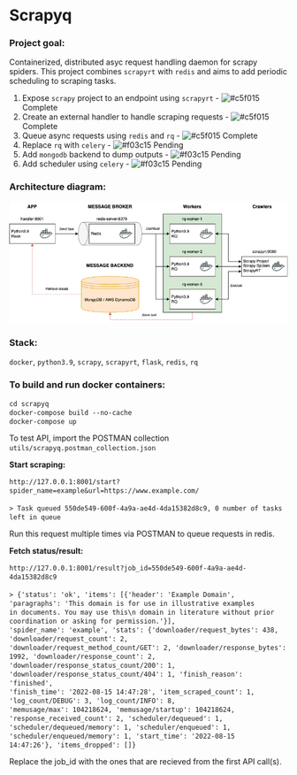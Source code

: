# Scrapyq

### Project goal:

Containerized, distributed asyc request handling daemon for scrapy spiders. This project combines `scrapyrt` with `redis` and aims to add periodic scheduling to scraping tasks.

1. Expose `scrapy` project to an endpoint using `scrapyrt` - ![#c5f015](https://via.placeholder.com/15/c5f015/c5f015.png) Complete
2. Create an external handler to handle scraping requests - ![#c5f015](https://via.placeholder.com/15/c5f015/c5f015.png) Complete
3. Queue async requests using `redis` and `rq` - ![#c5f015](https://via.placeholder.com/15/c5f015/c5f015.png) Complete
4. Replace `rq` with `celery` - ![#f03c15](https://via.placeholder.com/15/f03c15/f03c15.png) Pending
5. Add `mongodb` backend to dump outputs - ![#f03c15](https://via.placeholder.com/15/f03c15/f03c15.png) Pending
6. Add scheduler using `celery` - ![#f03c15](https://via.placeholder.com/15/f03c15/f03c15.png) Pending

### Architecture diagram:
![plot](./utils/Architecture.png)

### Stack: 
`docker`, `python3.9`, `scrapy`, `scrapyrt`, `flask`, `redis`, `rq`


### To build and run docker containers:
```
cd scrapyq
docker-compose build --no-cache
docker-compose up
```

To test API, import the POSTMAN collection `utils/scrapyq.postman_collection.json`

**Start scraping:** 

```
http://127.0.0.1:8001/start?spider_name=example&url=https://www.example.com/

> Task queued 550de549-600f-4a9a-ae4d-4da15382d8c9, 0 number of tasks left in queue
```
Run this request multiple times via POSTMAN to queue requests in redis.

**Fetch status/result:**

```
http://127.0.0.1:8001/result?job_id=550de549-600f-4a9a-ae4d-4da15382d8c9

> {'status': 'ok', 'items': [{'header': 'Example Domain', 'paragraphs': 'This domain is for use in illustrative examples
in documents. You may use this\n domain in literature without prior coordination or asking for permission.'}],
'spider_name': 'example', 'stats': {'downloader/request_bytes': 438, 'downloader/request_count': 2,
'downloader/request_method_count/GET': 2, 'downloader/response_bytes': 1992, 'downloader/response_count': 2,
'downloader/response_status_count/200': 1, 'downloader/response_status_count/404': 1, 'finish_reason': 'finished',
'finish_time': '2022-08-15 14:47:28', 'item_scraped_count': 1, 'log_count/DEBUG': 3, 'log_count/INFO': 8,
'memusage/max': 104218624, 'memusage/startup': 104218624, 'response_received_count': 2, 'scheduler/dequeued': 1,
'scheduler/dequeued/memory': 1, 'scheduler/enqueued': 1, 'scheduler/enqueued/memory': 1, 'start_time': '2022-08-15
14:47:26'}, 'items_dropped': []}
```
Replace the job_id with the ones that are recieved from the first API call(s).
